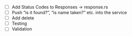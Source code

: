 - [ ] Add Status Codes to Responses -> response.rs
- [ ] Push “is it found?”, “is name taken?” etc. into the service
- [ ] Add delete
- [ ] Testing
- [ ] Validation
